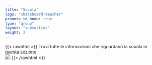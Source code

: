 ```yaml
---
title: "Scuola"
logo: "chalkboard-teacher"
promote_to_home: true
type: "group"
layout: "subsection"
weight: 3
---
```


{{< rawhtml >}}
Trovi tutte le informazioni che riguardano la scuola in <a href="/bisogni/scuola">questa sezione</a>
<br />
<img src="/images/esempio_scuola.jpg" />
{{< /rawhtml >}}

